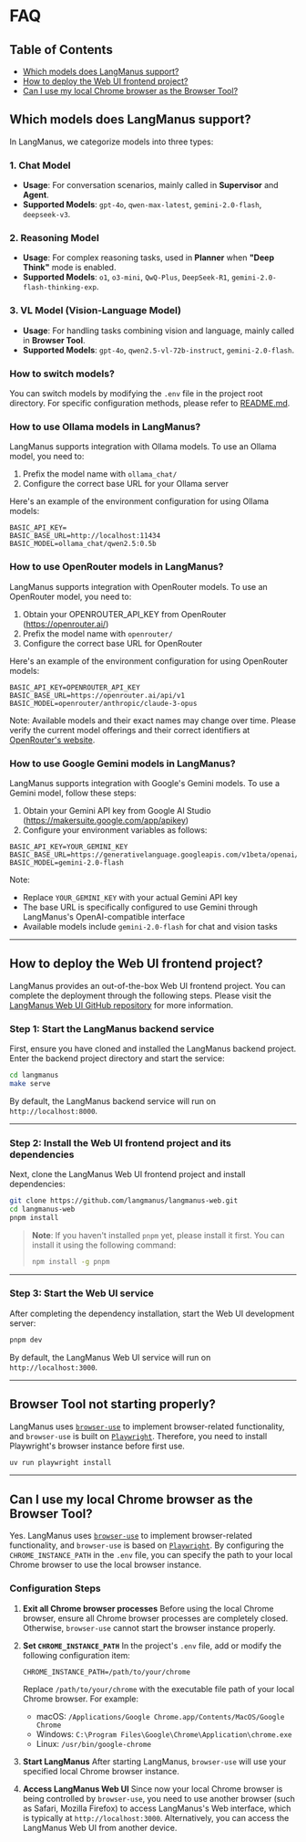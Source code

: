 # FAQ

## Table of Contents

- [Which models does LangManus support?](#which-models-does-langmanus-support)
- [How to deploy the Web UI frontend project?](#how-to-deploy-the-web-ui-frontend-project)
- [Can I use my local Chrome browser as the Browser Tool?](#can-i-use-my-local-chrome-browser-as-the-browser-tool)

## Which models does LangManus support?

In LangManus, we categorize models into three types:

### 1. **Chat Model**
- **Usage**: For conversation scenarios, mainly called in **Supervisor** and **Agent**.
- **Supported Models**: `gpt-4o`, `qwen-max-latest`, `gemini-2.0-flash`, `deepseek-v3`.

### 2. **Reasoning Model**
- **Usage**: For complex reasoning tasks, used in **Planner** when **"Deep Think"** mode is enabled.
- **Supported Models**: `o1`, `o3-mini`, `QwQ-Plus`, `DeepSeek-R1`, `gemini-2.0-flash-thinking-exp`.

### 3. **VL Model** (Vision-Language Model)
- **Usage**: For handling tasks combining vision and language, mainly called in **Browser Tool**.
- **Supported Models**: `gpt-4o`, `qwen2.5-vl-72b-instruct`, `gemini-2.0-flash`.

### How to switch models?

You can switch models by modifying the `.env` file in the project root directory. For specific configuration methods, please refer to [README.md](https://github.com/langmanus/langmanus/blob/main/README.md).

### How to use Ollama models in LangManus?

LangManus supports integration with Ollama models. To use an Ollama model, you need to:
1. Prefix the model name with `ollama_chat/`
2. Configure the correct base URL for your Ollama server

Here's an example of the environment configuration for using Ollama models:

```
BASIC_API_KEY=
BASIC_BASE_URL=http://localhost:11434
BASIC_MODEL=ollama_chat/qwen2.5:0.5b
```

### How to use OpenRouter models in LangManus?

LangManus supports integration with OpenRouter models. To use an OpenRouter model, you need to:
1. Obtain your OPENROUTER_API_KEY from OpenRouter (https://openrouter.ai/)
2. Prefix the model name with `openrouter/`
3. Configure the correct base URL for OpenRouter

Here's an example of the environment configuration for using OpenRouter models:

```
BASIC_API_KEY=OPENROUTER_API_KEY
BASIC_BASE_URL=https://openrouter.ai/api/v1
BASIC_MODEL=openrouter/anthropic/claude-3-opus
```

Note: Available models and their exact names may change over time. Please verify the current model offerings and their correct identifiers at [OpenRouter's website](https://openrouter.ai/docs).

### How to use Google Gemini models in LangManus?

LangManus supports integration with Google's Gemini models. To use a Gemini model, follow these steps:

1. Obtain your Gemini API key from Google AI Studio (https://makersuite.google.com/app/apikey)
2. Configure your environment variables as follows:

```
BASIC_API_KEY=YOUR_GEMINI_KEY
BASIC_BASE_URL=https://generativelanguage.googleapis.com/v1beta/openai/
BASIC_MODEL=gemini-2.0-flash
```

Note:
- Replace `YOUR_GEMINI_KEY` with your actual Gemini API key
- The base URL is specifically configured to use Gemini through LangManus's OpenAI-compatible interface
- Available models include `gemini-2.0-flash` for chat and vision tasks

---

## How to deploy the Web UI frontend project?

LangManus provides an out-of-the-box Web UI frontend project. You can complete the deployment through the following steps. Please visit the [LangManus Web UI GitHub repository](https://github.com/langmanus/langmanus-web) for more information.

### Step 1: Start the LangManus backend service

First, ensure you have cloned and installed the LangManus backend project. Enter the backend project directory and start the service:

```bash
cd langmanus
make serve
```

By default, the LangManus backend service will run on `http://localhost:8000`.

---

### Step 2: Install the Web UI frontend project and its dependencies

Next, clone the LangManus Web UI frontend project and install dependencies:

```bash
git clone https://github.com/langmanus/langmanus-web.git
cd langmanus-web
pnpm install
```

> **Note**: If you haven't installed `pnpm` yet, please install it first. You can install it using the following command:
> ```bash
> npm install -g pnpm
> ```

---

### Step 3: Start the Web UI service

After completing the dependency installation, start the Web UI development server:

```bash
pnpm dev
```

By default, the LangManus Web UI service will run on `http://localhost:3000`.

---

## Browser Tool not starting properly?

LangManus uses [`browser-use`](https://github.com/browser-use/browser-use) to implement browser-related functionality, and `browser-use` is built on [`Playwright`](https://playwright.dev/python). Therefore, you need to install Playwright's browser instance before first use.

```bash
uv run playwright install
```

---

## Can I use my local Chrome browser as the Browser Tool?

Yes. LangManus uses [`browser-use`](https://github.com/browser-use/browser-use) to implement browser-related functionality, and `browser-use` is based on [`Playwright`](https://playwright.dev/python). By configuring the `CHROME_INSTANCE_PATH` in the `.env` file, you can specify the path to your local Chrome browser to use the local browser instance.

### Configuration Steps

1. **Exit all Chrome browser processes**
   Before using the local Chrome browser, ensure all Chrome browser processes are completely closed. Otherwise, `browser-use` cannot start the browser instance properly.

2. **Set `CHROME_INSTANCE_PATH`**
   In the project's `.env` file, add or modify the following configuration item:
   ```plaintext
   CHROME_INSTANCE_PATH=/path/to/your/chrome
   ```
   Replace `/path/to/your/chrome` with the executable file path of your local Chrome browser. For example:
   - macOS: `/Applications/Google Chrome.app/Contents/MacOS/Google Chrome`
   - Windows: `C:\Program Files\Google\Chrome\Application\chrome.exe`
   - Linux: `/usr/bin/google-chrome`

3. **Start LangManus**
   After starting LangManus, `browser-use` will use your specified local Chrome browser instance.

4. **Access LangManus Web UI**
   Since now your local Chrome browser is being controlled by `browser-use`, you need to use another browser (such as Safari, Mozilla Firefox) to access LangManus's Web interface, which is typically at `http://localhost:3000`. Alternatively, you can access the LangManus Web UI from another device.

